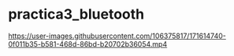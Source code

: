 # practica3_bluetooth


https://user-images.githubusercontent.com/106375817/171614740-0f011b35-b581-468d-86bd-b20702b36054.mp4

